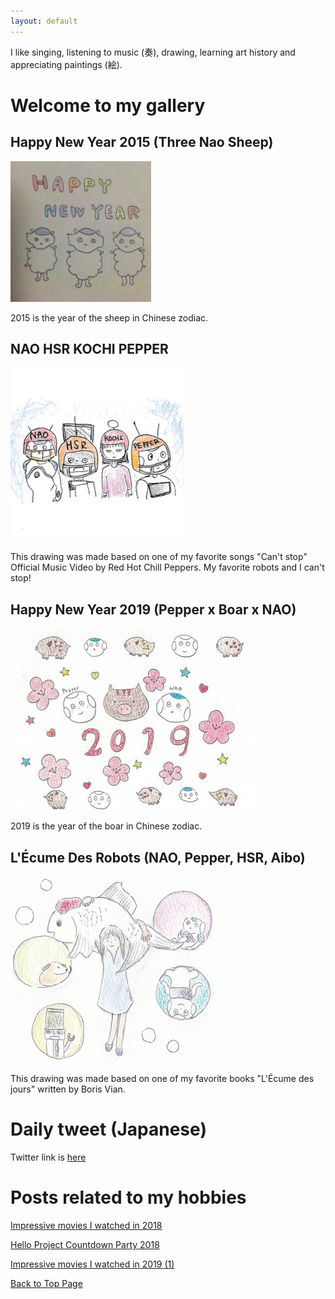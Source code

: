 ```yaml
---
layout: default
---
```


I like singing, listening to music (奏), drawing, learning art history and appreciating paintings (絵).  

# Welcome to my gallery

## Happy New Year 2015 (Three Nao Sheep)

![](figure/happynewyear2015.jpeg)

2015 is the year of the sheep in Chinese zodiac.

## NAO HSR KOCHI PEPPER

![](figure/profile.png)

This drawing was made based on one of my favorite songs "Can't stop" Official Music Video by Red Hot Chill Peppers. My favorite robots and I can't stop!  

## Happy New Year 2019 (Pepper x Boar x NAO)

![](figure/happynewyear2019.jpg)

2019 is the year of the boar in Chinese zodiac.

## L'Écume Des Robots (NAO, Pepper, HSR, Aibo)

![](figure/nao-pepper-hsr-aibo.jpg)

This drawing was made based on one of my favorite books "L'Écume des jours" written by Boris Vian.

# Daily tweet (Japanese)

Twitter link is <a href="https://twitter.com/enakami_gachiko">here</a>

# Posts related to my hobbies

[Impressive movies I watched in 2018](/hobby_posts/2018-12-17-movie2018.md)  

[Hello Project Countdown Party 2018](/hobby_posts/2018-12-31-hello-project-countdown-party-2018.md)     

[Impressive movies I watched in 2019 (1)](/hobby_posts/2019-03-31-movie2019.md)

<a href="{{ site.baseurl }}/index.html">Back to Top Page</a>